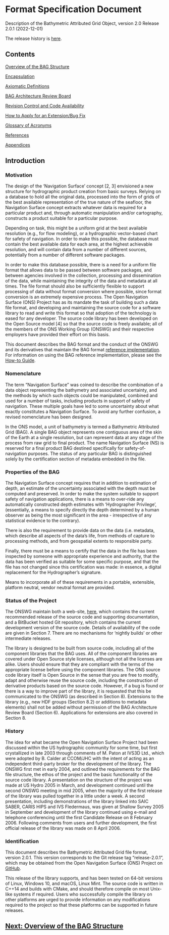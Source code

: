 # Format Specification Document

Description of the Bathymetric Attributed Grid Object, version 2.0
Release 2.0.1 (2022-12-01)

The release history is [here](RevisionHistory.md).

## Contents

[Overview of the BAG Structure](FSD-BAGStructure.md)

[Encapsulation](FSD-Encapsulation.md)

[Axiomatic Definitions](FSD-AxiomaticDefs.md)

[BAG Architecture Review Board](FSD-BAGARB.md)

[Revision Control and Code Availability](FSD-RevisionControl.md)

[How to Apply for an Extension/Bug Fix](FSD-Extensions.md)

[Glossary of Acronyms](FSD-Glossary.md)

[References](FSD-References.md)

[Appendices](FSD-Appendices.md)

## Introduction

### Motivation

The design of the ‘Navigation Surface’ concept [2, 3] envisioned a new structure for hydrographic product creation from basic surveys.  Relying on a database to hold all the original data, processed into the form of grids of the best available representation of the true nature of the seafloor, the Navigation Surface concept extracts whatever data is required for a particular product and, through automatic manipulation and/or cartography, constructs a product suitable for a particular purpose.

Depending on task, this might be a uniform grid at the best available resolution (e.g., for flow modeling), or a hydrographic vector-based chart for safety of navigation.  In order to make this possible, the database must contain the best available data for each area, at the highest achievable resolution, and will contain data from a number of different sources, potentially from a number of different software packages.

In order to make this database possible, there is a need for a uniform file format that allows data to be passed between software packages, and between agencies involved in the collection, processing and dissemination of the data, while maintaining the integrity of the data and metadata at all times. The file format should also be sufficiently flexible to support processing of data without format conversion where possible, since format conversion is an extremely expensive process.  The Open Navigation Surface (ONS) Project has as its mandate the task of building such a data file format, and developing and maintaining the source code for a software library to read and write this format so that adoption of the technology is eased for any developer.  The source code library has been developed on the Open Source model [4] so that the source code is freely available; all of the members of the ONS Working Group (ONSWG) and their respective employers have provided their effort on this basis.

This document describes the BAG format and the conduct of the ONSWG and its derivatives that maintain the BAG format [reference implementation](https://github.com/OpenNavigationSurface/BAG). For information on using the BAG reference implementation, please see the [How-to Guide](https://bag.readthedocs.io/en/stable/howto-guide/index.html).

### Nomenclature

The term “Navigation Surface” was coined to describe the combination of a data object representing the bathymetry and associated uncertainty, and the methods by which such objects could be manipulated, combined and used for a number of tasks, including products in support of safety of navigation.  These multiple goals have led to some uncertainty about what exactly constitutes a Navigation Surface.  To avoid any further confusion, a revised nomenclature has been designed.

In the ONS model, a unit of bathymetry is termed a Bathymetric Attributed Grid (BAG).  A single BAG object represents one contiguous area of the skin of the Earth at a single resolution, but can represent data at any stage of the process from raw grid to final product.  The name Navigation Surface (NS) is reserved for a final product BAG destined specifically for safety-of-navigation purposes.  The status of any particular BAG is distinguished solely by the certification section of metadata embedded in the file.

### Properties of the BAG

The Navigation Surface concept requires that in addition to estimation of depth, an estimate of the uncertainty associated with the depth must be computed and preserved.  In order to make the system suitable to support safety of navigation applications, there is a means to over-ride any automatically constructed depth estimates with ‘Hydrographer Privilege’, (essentially, a means to specify directly the depth determined by a human observer as being the most significant in the area - irrespective of any statistical evidence to the contrary).

There is also the requirement to provide data on the data (i.e. metadata, which describe all aspects of the data’s life, from methods of capture to processing methods, and from geospatial extents to responsible party.

Finally, there must be a means to certify that the data in the file has been inspected by someone with appropriate experience and authority, that the data has been verified as suitable for some specific purpose, and that the file has not changed since this certification was made: in essence, a digital replacement for the Hydrographer’s signature.

Means to incorporate all of these requirements in a portable, extensible, platform neutral, vendor neutral format are provided.

### Status of the Project

The ONSWG maintain both a web-site, [here](http://www.opennavsurf.org), which contains the current recommended release of the source code and supporting documentation, and a BitBucket hosted Git repository, which contains the current development version of the source code.  Details of availability of the code are given in Section 7.  There are no mechanisms for ‘nightly builds’ or other intermediate releases.

The library is designed to be built from source code, including all of the component libraries that the BAG uses.  All of the component libraries are covered under Open Source style licenses, although not all the licenses are alike. Users should ensure that they are compliant with the terms of the appropriate license before using the component libraries.  The ONS source code library itself is Open Source in the sense that you are free to modify, adapt and otherwise reuse the source code, including the construction of derivative products based on the source code.  However, if a bug is found or there is a way to improve part of the library, it is requested that this be communicated to the ONSWG (as described in Section 8).  Extensions to the library (e.g., new HDF groups (Section 8.2) or additions to metadata elements) shall not be added without permission of the BAG Architecture Review Board (Section 6).  Applications for extensions are also covered in Section 8.

### History

The idea for what became the Open Navigation Surface Project had been discussed within the US hydrographic community for some time, but first crystallized in late 2003 through comments of M. Paton at IVS3D Ltd., which were adopted by B. Calder at CCOM/JHC with the intent of acting as an independent third-party broker for the development of the library.  The ONSWG first met in early 2004, and outlined the requirements for the BAG file structure, the ethos of the project and the basic functionality of the source code library.  A presentation on the structure of the project was made at US Hydro 2005 in March, and development continued until the second ONSWG meeting in mid 2005, when the majority of the first release of the library was pulled together in a little under a week.  A second presentation, including demonstrations of the library linked into SAIC SABER, CARIS HIPS and IVS Fledermaus, was given at Shallow Survey 2005 in September and development of the library continued using e-mail and telephone conferencing until the first Candidate Release on 8 February 2006.  Following comments from users and further development, the first official release of the library was made on 8 April 2006.

### Identification

This document describes the Bathymetric Attributed Grid file format, version 2.0.1.  This version corresponds to the Git release tag “release-2.0.1”, which may be obtained from the Open Navigation Surface (ONS) Project on [GitHub](https://github.com/OpenNavigationSurface/BAG).

This release of the library supports, and has been tested on 64-bit versions of Linux, Windows 10, and macOS, Linux Mint.  The source code is written in C++14 and builds with CMake, and should therefore compile on most Unix-like systems if required.  Users who successfully compile the library on other platforms are urged to provide information on any modifications required to the project so that these platforms can be supported in future releases.

## [Next: Overview of the BAG Structure](FSD-BAGStructure.md)